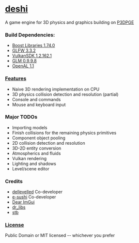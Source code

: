 [deshi](https://github.com/DelleVelleD/deshi)
===
A game engine for 3D physics and graphics building on [P3DPGE](https://github.com/SushiSalad/P3DPGE)

### Build Dependencies:
* [Boost Libraries 1.74.0](https://www.boost.org/users/history/version_1_74_0.html)
* [GLFW 3.3.2](https://www.glfw.org/download.html)
* [VulkanSDK 1.2.162.1](https://vulkan.lunarg.com/sdk/home)
* [GLM 0.9.9.8](https://github.com/g-truc/glm/releases/tag/0.9.9.8)
* [OpenAL 1.1](https://www.openal.org/downloads/)

### [Features](https://github.com/DelleVelleD/deshi/wiki/Progress)
* Naive 3D rendering implementation on CPU
* 3D physics collision detection and resolution (partial)
* Console and commands
* Mouse and keyboard input

### Major TODOs
* Importing models
* Finish collisions for the remaining physics primitives
* Component object pooling
* 2D collision detection and resolution
* 3D-2D entity conversion
* Atmospherics and fluids
* Vulkan rendering
* Lighting and shadows
* Level/scene editor

### Credits
* [dellevelled](https://github.com/DelleVelleD) Co-developer
* [e-sushi](https://github.com/e-sushi) Co-developer
* [Dear ImGui](https://github.com/ocornut/imgui)
* [dr_libs](https://github.com/mackron/dr_libs)
* [stb](https://github.com/nothings/stb)

### [License](LICENSE.txt)
Public Domain or MIT licensed -- whichever you prefer
